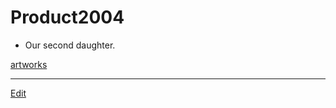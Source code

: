 # Product2004


* Our second daughter.



[artworks](artworks.md)





----
[Edit](https://github.com/vitroid/vitroid.github.io/edit/master/MD/Product2004.md)
